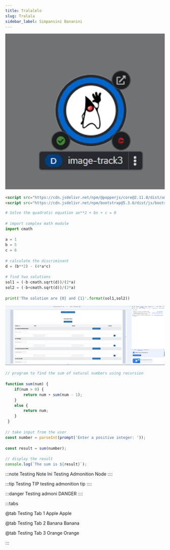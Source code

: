 ```yaml
---
title: Tralalelo
slug: Tralala
sidebar_label: Simpansini Bananini
---
```

![pod.png](https://raw.githubusercontent.com/KenniHK/docusaurus_CMS/main/static/img/pod.png)


```HTML
<script src="https://cdn.jsdelivr.net/npm/@popperjs/core@2.11.8/dist/umd/popper.min.js" integrity="sha384-I7E8VVD/ismYTF4hNIPjVp/Zjvgyol6VFvRkX/vR+Vc4jQkC+hVqc2pM8ODewa9r" crossorigin="anonymous"></script>
<script src="https://cdn.jsdelivr.net/npm/bootstrap@5.3.6/dist/js/bootstrap.min.js" integrity="sha384-RuyvpeZCxMJCqVUGFI0Do1mQrods/hhxYlcVfGPOfQtPJh0JCw12tUAZ/Mv10S7D" crossorigin="anonymous"></script>
```


```python
# Solve the quadratic equation ax**2 + bx + c = 0

# import complex math module
import cmath

a = 1
b = 5
c = 6

# calculate the discriminant
d = (b**2) - (4*a*c)

# find two solutions
sol1 = (-b-cmath.sqrt(d))/(2*a)
sol2 = (-b+cmath.sqrt(d))/(2*a)

print('The solution are {0} and {1}'.format(sol1,sol2))
```


![tesSS.png](https://raw.githubusercontent.com/KenniHK/docusaurus_CMS/main/static/img/tesSS.png)


```javascript
// program to find the sum of natural numbers using recursion

function sum(num) {
    if(num > 0) {
        return num + sum(num - 1);
    }
    else {
        return num;
    }
 }

// take input from the user
const number = parseInt(prompt('Enter a positive integer: '));

const result = sum(number);

// display the result
console.log(`The sum is ${result}`);
```


:::note Testing Note
Ini Testing Admonition Node
::::


:::tip Testing TIP
testing admonition tip
::::



:::danger Testing admoni
DANGER
::::



:::tabs

@tab Testing Tab 1 Apple
Apple

@tab Testing Tab 2 Banana
Banana

@tab Testing Tab 3 Orange
Orange

:::

